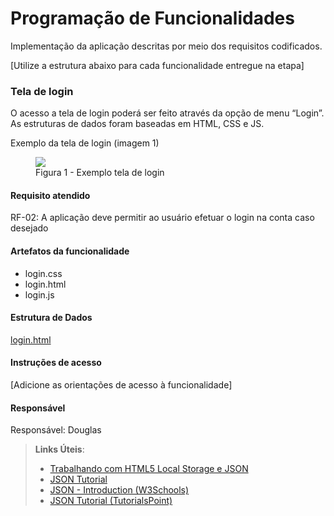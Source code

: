 # Programação de Funcionalidades

Implementação da aplicação descritas por meio dos requisitos codificados. 

[Utilize a estrutura abaixo para cada funcionalidade entregue na etapa]

### Tela de login


O acesso a tela de login poderá ser feito através da opção de menu “Login”. As estruturas de dados foram baseadas em HTML, CSS e JS.

Exemplo da tela de login (imagem 1)

<figure>
    <img src="https://github.com/ICEI-PUC-Minas-PMV-ADS/pmv-ads-2023-2-e1-proj-web-t9-pmv-ads-2023-2-e1-projmochileirosdati/blob/main/documentos/img/TelaLoginExemplo.png?raw=true">
          <figcaption>Figura 1 - Exemplo tela de login</figure>
</figure>



#### Requisito atendido

RF-02: A aplicação deve permitir ao usuário efetuar o login na conta caso desejado


#### Artefatos da funcionalidade
- login.css
- login.html
- login.js


#### Estrutura de Dados

[login.html](https://github.com/ICEI-PUC-Minas-PMV-ADS/pmv-ads-2023-2-e1-proj-web-t9-pmv-ads-2023-2-e1-projmochileirosdati/blob/main/codigo-fonte/Sub/login/login.html)


#### Instruções de acesso

[Adicione as orientações de acesso à funcionalidade]


#### Responsável

Responsável: Douglas




> **Links Úteis**:
> - [Trabalhando com HTML5 Local Storage e JSON](https://www.devmedia.com.br/trabalhando-com-html5-local-storage-e-json/29045)
> - [JSON Tutorial](https://www.w3resource.com/JSON)
> - [JSON - Introduction (W3Schools)](https://www.w3schools.com/js/js_json_intro.asp)
> - [JSON Tutorial (TutorialsPoint)](https://www.tutorialspoint.com/json/index.htm)

